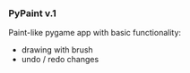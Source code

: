 ### PyPaint v.1

Paint-like pygame app with basic functionality:
- drawing with brush
- undo / redo changes